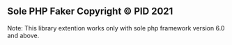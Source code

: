 Sole PHP Faker Copyright © PID 2021
--------------------------------------------------------------------------------------
Note: This library extention works only with sole php framework version 6.0 and above.